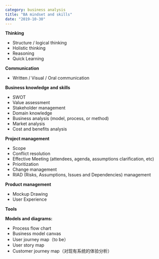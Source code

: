 ```yaml
---
category: business analysis
title: "BA mindset and skills"
date: "2019-10-30"
---
```


**Thinking**

- Structure / logical thinking
- Holistic thinking
- Reasoning
- Quick Learning

**Communication**

- Written / Visual / Oral communication

**Business knowledge and skills**

- SWOT
- Value assessment
- Stakeholder management
- Domain knowledge
- Business analysis (model, process, or method)
- Market analysis
- Cost and benefits analysis

**Project management**

- Scope
- Conflict resolution
- Effective Meeting (attendees, agenda, assumptions clarification, etc)
- Prioritization
- Change management
- RIAD (Risks, Assumptions, Issues and Dependencies) management

**Product management**

- Mockup Drawing
- User Experience

**Tools**

**Models and diagrams:**

- Process flow chart
- Business model canvas
- User journey map（to be）
- User story map
- Customer journey map（对现有系统的体验分析）
